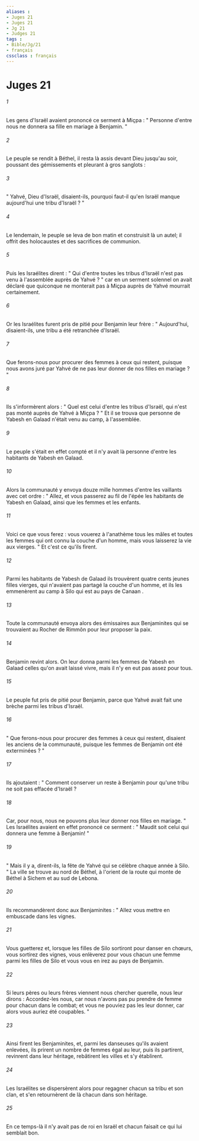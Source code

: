 ```yaml
---
aliases : 
- Juges 21
- Juges 21
- Jg 21
- Judges 21
tags : 
- Bible/Jg/21
- français
cssclass : français
---
```


# Juges 21

###### 1
Les gens d'Israël avaient prononcé ce serment à Miçpa : " Personne d'entre nous ne donnera sa fille en mariage à Benjamin. " 
###### 2
Le peuple se rendit à Béthel, il resta là assis devant Dieu jusqu'au soir, poussant des gémissements et pleurant à gros sanglots : 
###### 3
" Yahvé, Dieu d'Israël, disaient-ils, pourquoi faut-il qu'en Israël manque aujourd'hui une tribu d'Israël ? " 
###### 4
Le lendemain, le peuple se leva de bon matin et construisit là un autel; il offrit des holocaustes et des sacrifices de communion. 
###### 5
Puis les Israélites dirent : " Qui d'entre toutes les tribus d'Israël n'est pas venu à l'assemblée auprès de Yahvé ? " car en un serment solennel on avait déclaré que quiconque ne monterait pas à Miçpa auprès de Yahvé mourrait certainement. 
###### 6
Or les Israélites furent pris de pitié pour Benjamin leur frère : " Aujourd'hui, disaient-ils, une tribu a été retranchée d'Israël. 
###### 7
Que ferons-nous pour procurer des femmes à ceux qui restent, puisque nous avons juré par Yahvé de ne pas leur donner de nos filles en mariage ? " 
###### 8
Ils s'informèrent alors : " Quel est celui d'entre les tribus d'Israël, qui n'est pas monté auprès de Yahvé à Miçpa ? " Et il se trouva que personne de Yabesh en Galaad n'était venu au camp, à l'assemblée. 
###### 9
Le peuple s'était en effet compté et il n'y avait là personne d'entre les habitants de Yabesh en Galaad. 
###### 10
Alors la communauté y envoya douze mille hommes d'entre les vaillants avec cet ordre : " Allez, et vous passerez au fil de l'épée les habitants de Yabesh en Galaad, ainsi que les femmes et les enfants. 
###### 11
Voici ce que vous ferez : vous vouerez à l'anathème tous les mâles et toutes les femmes qui ont connu la couche d'un homme, mais vous laisserez la vie aux vierges. " Et c'est ce qu'ils firent. 
###### 12
Parmi les habitants de Yabesh de Galaad ils trouvèrent quatre cents jeunes filles vierges, qui n'avaient pas partagé la couche d'un homme, et ils les emmenèrent au camp à Silo qui est au pays de Canaan . 
###### 13
Toute la communauté envoya alors des émissaires aux Benjaminites qui se trouvaient au Rocher de Rimmôn pour leur proposer la paix. 
###### 14
Benjamin revint alors. On leur donna parmi les femmes de Yabesh en Galaad celles qu'on avait laissé vivre, mais il n'y en eut pas assez pour tous. 
###### 15
Le peuple fut pris de pitié pour Benjamin, parce que Yahvé avait fait une brèche parmi les tribus d'Israël. 
###### 16
" Que ferons-nous pour procurer des femmes à ceux qui restent, disaient les anciens de la communauté, puisque les femmes de Benjamin ont été exterminées ? " 
###### 17
Ils ajoutaient : " Comment conserver un reste à Benjamin pour qu'une tribu ne soit pas effacée d'Israël ? 
###### 18
Car, pour nous, nous ne pouvons plus leur donner nos filles en mariage. " Les Israélites avaient en effet prononcé ce serment : " Maudit soit celui qui donnera une femme à Benjamin! " 
###### 19
" Mais il y a, dirent-ils, la fête de Yahvé qui se célèbre chaque année à Silo. " La ville se trouve au nord de Béthel, à l'orient de la route qui monte de Béthel à Sichem et au sud de Lebona. 
###### 20
Ils recommandèrent donc aux Benjaminites : " Allez vous mettre en embuscade dans les vignes. 
###### 21
Vous guetterez et, lorsque les filles de Silo sortiront pour danser en chœurs, vous sortirez des vignes, vous enlèverez pour vous chacun une femme parmi les filles de Silo et vous vous en irez au pays de Benjamin. 
###### 22
Si leurs pères ou leurs frères viennent nous chercher querelle, nous leur dirons : Accordez-les nous, car nous n'avons pas pu prendre de femme pour chacun dans le combat; et vous ne pouviez pas les leur donner, car alors vous auriez été coupables. " 
###### 23
Ainsi firent les Benjaminites, et, parmi les danseuses qu'ils avaient enlevées, ils prirent un nombre de femmes égal au leur, puis ils partirent, revinrent dans leur héritage, rebâtirent les villes et s'y établirent. 
###### 24
Les Israélites se dispersèrent alors pour regagner chacun sa tribu et son clan, et s'en retournèrent de là chacun dans son héritage. 
###### 25
En ce temps-là il n'y avait pas de roi en Israël et chacun faisait ce qui lui semblait bon. 
